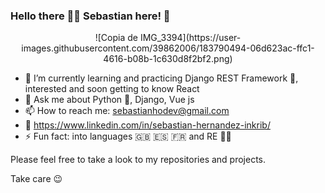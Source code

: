 ### Hello there 👋🏼 Sebastian here! 🫡 


<p align=center> ![Copia de IMG_3394](https://user-images.githubusercontent.com/39862006/183790494-06d623ac-ffc1-4616-b08b-1c630d8f2bf2.png)

 </p>



- 🌱 I’m currently learning and practicing Django REST Framework 🤗, interested and soon getting to know React
- 💬 Ask me about Python 🐍, Django, Vue js 
- 📫 How to reach me: sebastianhodev@gmail.com 
- 🔗 https://www.linkedin.com/in/sebastian-hernandez-inkrib/
- ⚡ Fun fact: into languages 🇬🇧 🇪🇸 🇫🇷 and RE 👾🧟

Please feel free to take a look to my repositories and projects.

Take care 😉

<!--
**sebasio3k/sebasio3k** is a ✨ _special_ ✨ repository because its `README.md` (this file) appears on your GitHub profile.

Here are some ideas to get you started:

- 🔭 I’m currently working on ...

- 👯 I’m looking to collaborate on ...
- 🤔 I’m looking for help with ...
💬 Ask me about Python 🐍, Django, Vue js 
📫 How to reach me: sebastianhodev@gmail.com
- 😄 Pronouns: ...
⚡ Fun fact: into languages 🇬🇧 🇪🇸 🇫🇷
-->
